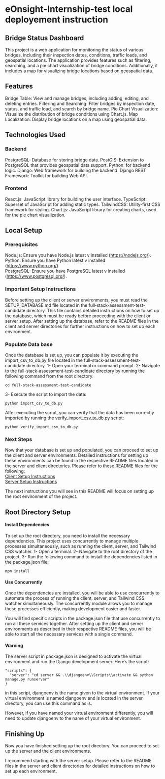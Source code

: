 # eOnsight-Internship-test local deployement instruction

## Bridge Status Dashboard
This project is a web application for monitoring the status of various bridges, including their inspection dates, conditions, traffic loads, and geospatial locations. The application provides features such as filtering, searching, and a pie chart visualization of bridge conditions. Additionally, it includes a map for visualizing bridge locations based on geospatial data.

## Features
Bridge Table: View and manage bridges, including adding, editing, and deleting entries.
Filtering and Searching: Filter bridges by inspection date, status, and traffic load, and search by bridge name.
Pie Chart Visualization: Visualize the distribution of bridge conditions using Chart.js.
Map Localization: Display bridge locations on a map using geospatial data.

## Technologies Used
### Backend
PostgreSQL: Database for storing bridge data.
PostGIS: Extension to PostgreSQL that provides geospatial data support.
Python: for backend logic.
Django: Web framework for building the backend.
Django REST Framework: Toolkit for building Web API.
### Frontend
React.js: JavaScript library for building the user interface.
TypeScript: Superset of JavaScript for adding static types.
TailwindCSS: Utility-first CSS framework for styling.
Chart.js: JavaScript library for creating charts, used for the pie chart visualization.

## Local Setup
### Prerequisites
Node.js: Ensure you have Node.js latest v installed (https://nodejs.org/). <br>
Python: Ensure you have Python  latest v installed (https://www.python.org/).<br>
PostgreSQL: Ensure you have PostgreSQL latest v installed (https://www.postgresql.org/).

### Important Setup Instructions
Before setting up the client or server environments, you must read the SETUP_DATABASE.md file located in the full-stack-assessment-test-candidate directory. This file contains detailed instructions on how to set up the database, which must be ready before proceeding with the client or server setup.
After setting up the database, refer to the README files in the client and server directories for further instructions on how to set up each environment.

### Populate Data base
Once the database is set up, you can populate it by executing the import_csv_to_db.py file located in the full-stack-assessment-test-candidate directory.
1- Open your terminal or command prompt.
2- Navigate to the full-stack-assessment-test-candidate directory by running the following command from the root directory:
```
cd full-stack-assessment-test-candidate

```
3- Execute the script to import the data:
```
python import_csv_to_db.py

```
After executing the script, you can verify that the data has been correctly imported by running the verify_import_csv_to_db.py script:
```
python verify_import_csv_to_db.py

```

### Next Steps
Now that your database is set up and populated, you can proceed to set up the client and server environments. Detailed instructions for setting up these environments can be found in the respective README files located in the server and client directories.
Please refer to these README files for the following: <br> 
<a href='https://github.com/ChevrierDev/eOnsight-Internship-test/blob/main/client/README.md'>Client Setup Instructions</a> <br>
<a href='https://github.com/ChevrierDev/eOnsight-Internship-test/blob/main/server/README.md'>Server Setup Instructions </a>



The next instructions you will see in this README will focus on setting up the root environment of the project.

## Root Directory Setup
#### Install Dependencies
To set up the root directory, you need to install the necessary dependencies. This project uses concurrently to manage multiple processes simultaneously, such as running the client, server, and Tailwind CSS watcher.
1- Open a terminal.
2- Navigate to the root directory of the project.
3- Run the following command to install the dependencies listed in the package.json file:
```
npm install

```
#### Use Concurrently
Once the dependencies are installed, you will be able to use concurrently to automate the process of running the client, server, and Tailwind CSS watcher simultaneously. The concurrently module allows you to manage these processes efficiently, making development easier and faster.

You will find specific scripts in the package.json file that use concurrently to run all these services together. After setting up the client and server environments as described in their respective README files, you will be able to start all the necessary services with a single command.

#### Warning
The server script in package.json is designed to activate the virtual environment and run the Django development server. Here’s the script:
```
"scripts": {
  "server": "cd server && .\\djangoenv\\Scripts\\activate && python manage.py runserver"
}
```
in this script, djangoenv is the name given to the virtual environment. If your virtual environment is named djangoenv and is located in the server directory, you can use this command as is.

However, if you have named your virtual environment differently, you will need to update djangoenv to the name of your virtual environment.

## Finishing Up
Now you have finished setting up the root directory. You can proceed to set up the server and the client environments.

I recommend starting with the server setup. Please refer to the README files in the server and client directories for detailed instructions on how to set up each environment.